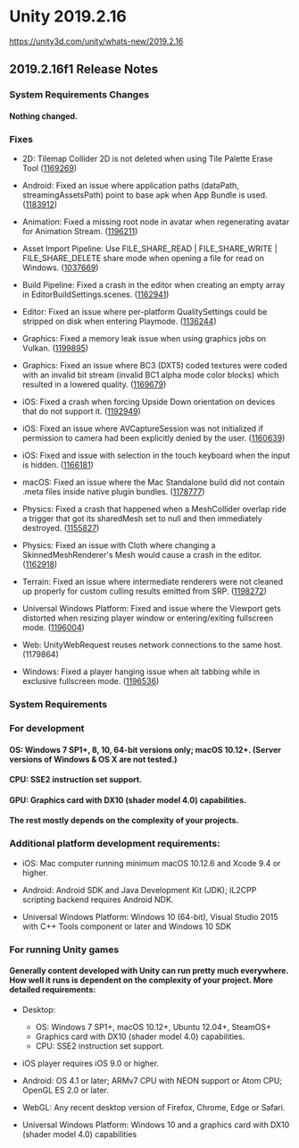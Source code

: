 # Unity 2019.2.16
https://unity3d.com/unity/whats-new/2019.2.16

## 2019.2.16f1 Release Notes


### System Requirements Changes

#### Nothing changed.

### Fixes
<ul>
<li><p>2D: Tilemap Collider 2D is not deleted when using Tile Palette Erase Tool (<a href="https://issuetracker.unity3d.com/issues/tilemap-collider-2d-exists-when-tiles-are-being-deleted">1169269</a>)</p></li>
<li><p>Android: Fixed an issue where application paths (dataPath, streamingAssetsPath) point to base apk when App Bundle is used. (<a href="https://issuetracker.unity3d.com/issues/android-application-dot-streamingassetspath-points-to-a-wrong-directory-on-projects-built-as-aabs">1183912</a>)</p></li>
<li><p>Animation: Fixed a missing root node in avatar when regenerating avatar for Animation Stream. (<a href="https://issuetracker.unity3d.com/issues/animation-stream-root-curves-are-evaluated-twice-on-character-using-animation-c-number-jobs-when-looptime-is-set-to-false">1196211</a>)</p></li>
<li><p>Asset Import Pipeline: Use FILE_SHARE_READ | FILE_SHARE_WRITE | FILE_SHARE_DELETE share mode when opening a file for read on Windows. (<a href="https://issuetracker.unity3d.com/issues/temp-files-generated-by-excel-or-similair-applications-fail-to-be-read-and-imported">1037669</a>)</p></li>
<li><p>Build Pipeline: Fixed a crash in the editor when creating an empty array in EditorBuildSettings.scenes. (<a href="https://issuetracker.unity3d.com/issues/trying-to-create-an-empty-array-in-editorbuildsettings-dot-scenes-crashes-the-editor">1162941</a>)</p></li>
<li><p>Editor: Fixed an issue where per-platform QualitySettings could be stripped on disk when entering Playmode. (<a href="https://issuetracker.unity3d.com/issues/default-quality-settings-are-deleted-after-creating-a-scriptable-object-in-initializeonload-class-then-entering-a-play-mode">1136244</a>)</p></li>
<li><p>Graphics: Fixed a memory leak issue when using graphics jobs on Vulkan. (<a href="https://issuetracker.unity3d.com/issues/native-graphics-jobs-memory-leak">1199895</a>)</p></li>
<li><p>Graphics: Fixed an issue where BC3 (DXT5) coded textures were coded with an invalid bit stream (invalid BC1 alpha mode color blocks) which resulted in a lowered quality. (<a href="https://issuetracker.unity3d.com/issues/some-normal-maps-has-ripple-effect-and-appears-to-be-lower-in-quality-when-using-default-compression-settings">1169679</a>)</p></li>
<li><p>iOS: Fixed a crash when forcing Upside Down orientation on devices that do not support it. (<a href="https://issuetracker.unity3d.com/issues/ios-build-crashes-when-orientation-is-set-to-portrait-upside-down-on-devices-without-home-button">1192949</a>)</p></li>
<li><p>iOS: Fixed an issue where AVCaptureSession  was not initialized if permission to camera had been explicitly denied by the user. (<a href="https://issuetracker.unity3d.com/issues/the-app-crashes-and-throws-an-nsinvalidargumentexception-when-accessing-webcamtexture-dot-devices-and-permission-has-been-denied">1160639</a>)</p></li>
<li><p>iOS: Fixed and issue with selection in the touch keyboard when the input is hidden. (<a href="https://issuetracker.unity3d.com/issues/ios-tmp-unable-to-delete-whole-text-from-input-field-with-one-click-even-though-whole-text-is-shown-as-selected">1166181</a>)</p></li>
<li><p>macOS: Fixed an issue where the Mac Standalone build did not contain .meta files inside native plugin bundles. (<a href="https://issuetracker.unity3d.com/issues/macos-standalone-build-contains-meta-files-inside-native-plugin-bundles">1178777</a>)</p></li>
<li><p>Physics: Fixed a crash that happened when a MeshCollider overlap ride a trigger that got its sharedMesh set to null and then immediately destroyed. (<a href="https://issuetracker.unity3d.com/issues/crash-on-physicsscene-processtriggerenterexits-when-splitting-meshes-that-also-exit-a-trigger-with-ontriggerexit">1155827</a>)</p></li>
<li><p>Physics: Fixed an issue with Cloth where changing a SkinnedMeshRenderer's Mesh would cause a crash in the editor. (<a href="https://issuetracker.unity3d.com/issues/crash-on-block-remove-when-changing-mesh-to-plane-in-skinned-mesh-renderer-while-cloth-component-attached">1162918</a>)</p></li>
<li><p>Terrain: Fixed an issue where intermediate renderers were not cleaned up properly for custom culling results emitted from SRP. (<a href="https://issuetracker.unity3d.com/issues/hdrp-planar-reflection-probe-on-terrain-causes-a-crash">1198272</a>)</p></li>
<li><p>Universal Windows Platform: Fixed and issue where the Viewport gets distorted when resizing player window or entering/exiting fullscreen mode. (<a href="https://issuetracker.unity3d.com/issues/uwp-going-from-fullscreen-to-windowed-mode-no-longer-rescales-app-correctly">1196004</a>)</p></li>
<li><p>Web: UnityWebRequest reuses network connections to the same host. (1179864)</p></li>
<li><p>Windows: Fixed a player hanging issue when alt tabbing while in exclusive fullscreen mode. (<a href="https://issuetracker.unity3d.com/issues/player-freezes-when-alt-plus-tabing-if-player-is-running-in-the-background-and-is-in-exclusive-fullscreen-mode">1196536</a>)</p></li>
</ul>

### System Requirements

### For development

#### OS: Windows 7 SP1+, 8, 10, 64-bit versions only; macOS 10.12+. (Server versions of Windows & OS X are not tested.)

#### CPU: SSE2 instruction set support.

#### GPU: Graphics card with DX10 (shader model 4.0) capabilities.

#### The rest mostly depends on the complexity of your projects.

### Additional platform development requirements:
<ul>
<li><p>iOS: Mac computer running minimum macOS 10.12.6 and Xcode 9.4 or higher.</p></li>
<li><p>Android: Android SDK and Java Development Kit (JDK); IL2CPP scripting backend requires Android NDK.</p></li>
<li><p>Universal Windows Platform: Windows 10 (64-bit), Visual Studio 2015 with C++ Tools component or later and Windows 10 SDK</p></li>
</ul>

### For running Unity games

#### Generally content developed with Unity can run pretty much everywhere. How well it runs is dependent on the complexity of your project. More detailed requirements:
<ul>
<li><p>Desktop:</p> 
<ul>
<li>OS: Windows 7 SP1+, macOS 10.12+, Ubuntu 12.04+, SteamOS+</li>
<li>Graphics card with DX10 (shader model 4.0) capabilities.</li>
<li>CPU: SSE2 instruction set support.</li>
</ul></li>
<li><p>iOS player requires iOS 9.0 or higher.</p></li>
<li><p>Android: OS 4.1 or later; ARMv7 CPU with NEON support or Atom CPU; OpenGL ES 2.0 or later.</p></li>
<li><p>WebGL: Any recent desktop version of Firefox, Chrome, Edge or Safari.</p></li>
<li><p>Universal Windows Platform: Windows 10 and a graphics card with DX10 (shader model 4.0) capabilities</p></li>
</ul>
